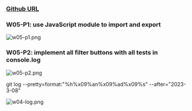 ### [Github URL](https://github.com/Sky00l/1112-1N-js-demo-207410290)

### W05-P1: use JavaScript module to import and export

![w05-p1.png](https://ophlhndtmgrbqpyaatag.supabase.co/storage/v1/object/public/demo-1n-90/md_img/w05-p1.png)

### W05-P2: implement all filter buttons with all tests in console.log

![w05-p2.png](https://ophlhndtmgrbqpyaatag.supabase.co/storage/v1/object/public/demo-1n-90/md_img/w05-p2.png?t=2023-03-16T11%3A40%3A11.357Z)

git log --pretty=format:"%h%x09%an%x09%ad%x09%s" --after="2023-3-08"

![w04-log.png](https://ophlhndtmgrbqpyaatag.supabase.co/storage/v1/object/public/demo-1n-90/md_img/w04-log.png?t=2023-03-10T15%3A53%3A39.786Z)
